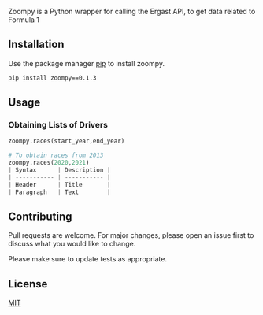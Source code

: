 
Zoompy is a Python wrapper for calling the Ergast API, to get data related to Formula 1

## Installation

Use the package manager [pip](https://pip.pypa.io/en/stable/) to install zoompy.

```bash
pip install zoompy==0.1.3
```

## Usage

### Obtaining Lists of Drivers 
```python
zoompy.races(start_year,end_year)

# To obtain races from 2013
zoompy.races(2020,2021)
| Syntax      | Description |
| ----------- | ----------- |
| Header      | Title       |
| Paragraph   | Text        |

```


## Contributing
Pull requests are welcome. For major changes, please open an issue first to discuss what you would like to change.

Please make sure to update tests as appropriate.

## License
[MIT](https://choosealicense.com/licenses/mit/)
